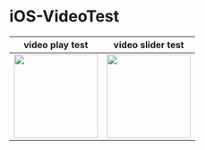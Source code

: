 # iOS-VideoTest

|video play test|video slider test|
|---|---|
|<img width="150px" src="https://user-images.githubusercontent.com/54696445/234508363-86d38026-2cd7-4061-86c8-e34999b85419.gif"/>|<img width="150px" src="https://user-images.githubusercontent.com/54696445/234554511-5b354e3a-3558-494d-80c9-0f80e7609ba7.gif"/>|
